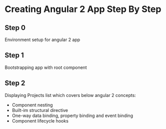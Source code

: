# Creating Angular 2 App Step By Step

## Step 0
Environment setup for angular 2 app

## Step 1
Bootstrapping app with root component

## Step 2
Displaying Projects list which covers below angular 2 concepts:
- Component nesting
- Built-im structural directive
- One-way data binding, property binding and event binding
- Component lifecycle hooks